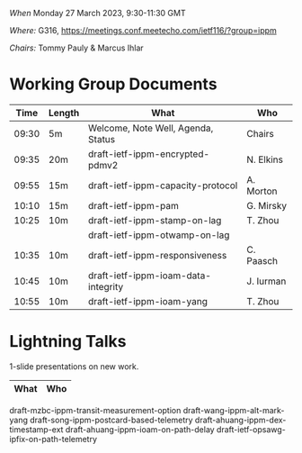 *When*   Monday 27 March 2023, 9:30-11:30 GMT

*Where:*  G316, https://meetings.conf.meetecho.com/ietf116/?group=ippm

*Chairs:* Tommy Pauly & Marcus Ihlar

# Working Group Documents

| Time    | Length | What                                        | Who          |
|---------|--------|---------------------------------------------|--------------|
| 09:30   | 5m     | Welcome, Note Well, Agenda, Status          | Chairs       |
| 09:35   | 20m    | draft-ietf-ippm-encrypted-pdmv2             | N. Elkins    |
| 09:55   | 15m    | draft-ietf-ippm-capacity-protocol           | A. Morton    |
| 10:10   | 15m    | draft-ietf-ippm-pam                         | G. Mirsky    |
| 10:25   | 10m    | draft-ietf-ippm-stamp-on-lag                | T. Zhou      |
|         |        | draft-ietf-ippm-otwamp-on-lag               |              |
| 10:35   | 10m    | draft-ietf-ippm-responsiveness              | C. Paasch    |
| 10:45   | 10m    | draft-ietf-ippm-ioam-data-integrity         | J. Iurman    |
| 10:55   | 10m    | draft-ietf-ippm-ioam-yang                   | T. Zhou      |


# Lightning Talks

1-slide presentations on new work.

| What                                        | Who          |
|---------------------------------------------|--------------|
draft-mzbc-ippm-transit-measurement-option
draft-wang-ippm-alt-mark-yang
draft-song-ippm-postcard-based-telemetry
draft-ahuang-ippm-dex-timestamp-ext
draft-ahuang-ippm-ioam-on-path-delay
draft-ietf-opsawg-ipfix-on-path-telemetry

